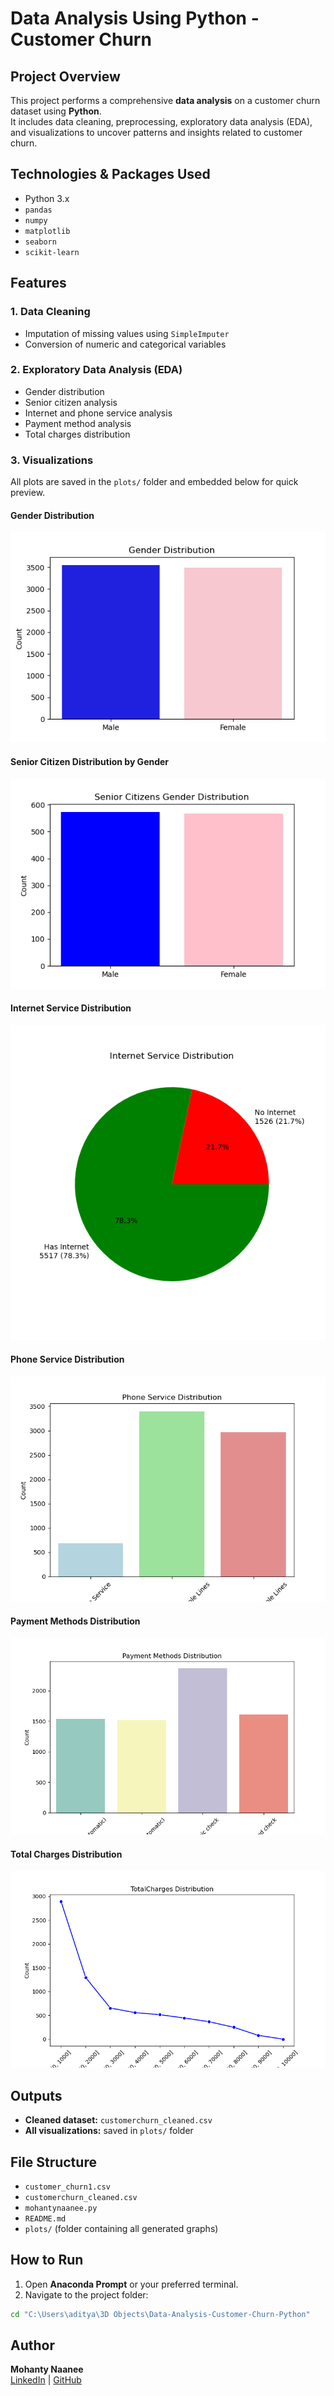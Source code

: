 # Data Analysis Using Python - Customer Churn

## Project Overview
This project performs a comprehensive **data analysis** on a customer churn dataset using **Python**.  
It includes data cleaning, preprocessing, exploratory data analysis (EDA), and visualizations to uncover patterns and insights related to customer churn.

## Technologies & Packages Used
- Python 3.x  
- `pandas`  
- `numpy`  
- `matplotlib`  
- `seaborn`  
- `scikit-learn`  

## Features

### 1. Data Cleaning
- Imputation of missing values using `SimpleImputer`  
- Conversion of numeric and categorical variables  

### 2. Exploratory Data Analysis (EDA)
- Gender distribution  
- Senior citizen analysis  
- Internet and phone service analysis  
- Payment method analysis  
- Total charges distribution  

### 3. Visualizations
All plots are saved in the `plots/` folder and embedded below for quick preview.

#### Gender Distribution
![Gender Distribution](plots/gender_distribution.png)

#### Senior Citizen Distribution by Gender
![Senior Gender Distribution](plots/senior_gender_distribution.png)

#### Internet Service Distribution
![Internet Service Distribution](plots/internet_service_distribution.png)

#### Phone Service Distribution
![Phone Service Distribution](plots/phone_service_distribution.png)

#### Payment Methods Distribution
![Payment Methods Distribution](plots/payment_methods_distribution.png)

#### Total Charges Distribution
![Total Charges Distribution](plots/totalcharges_distribution.png)

## Outputs
- **Cleaned dataset:** `customerchurn_cleaned.csv`  
- **All visualizations:** saved in `plots/` folder  

## File Structure
- `customer_churn1.csv`  
- `customerchurn_cleaned.csv`  
- `mohantynaanee.py`  
- `README.md`  
- `plots/` (folder containing all generated graphs)  

## How to Run
1. Open **Anaconda Prompt** or your preferred terminal.  
2. Navigate to the project folder:
```bash
cd "C:\Users\aditya\3D Objects\Data-Analysis-Customer-Churn-Python"
```
## Author
**Mohanty Naanee**  
[LinkedIn](https://www.linkedin.com/in/MohantyNaanee) | [GitHub](https://github.com/MohantyNaanee)
